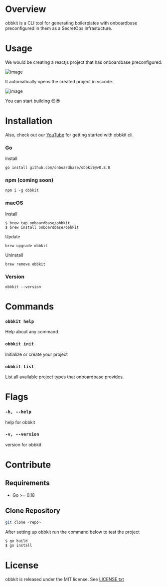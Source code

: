 # Overview

obbkit is a CLI tool for generating boilerplates with onboardbase preconfigured in them as a SecretOps infrastucture.

# Usage
We would be creating a reactjs project that has onboardbase preconfigured.

![image](https://user-images.githubusercontent.com/65312338/183244277-d032a954-c369-4f34-9da2-b5b8682bf48c.png)

It automatically opens the created project in vscode.

![image](https://user-images.githubusercontent.com/65312338/183387559-7c19ada9-2164-4f16-9a47-651a1ebfde70.png)

You can start building 😍😍

# Installation

Also, check out our [YouTube](https://www.youtube.com/watch?v=NmXLDEeabLA) for getting started with obbkit cli.

### Go
 
Install
 
```
go install github.com/onboardbase/obbkit@v0.8.0
```
### npm (coming soon)

```
npm i -g obbkit
```

### macOS

Install

```
$ brew tap onboardbase/obbkit
$ brew install onboardbase/obbkit
```

Update

```
brew upgrade obbkit
```

Uninstall

```
brew remove obbkit
```

### Version

```
obbkit --version
```
# Commands 

### `obbkit help`        
Help about any command

### `obbkit init`        
Initialize or create your project

### `obbkit list`        
List all available project types that onboardbase provides.

# Flags 

###  `-h, --help`      
help for obbkit

###  `-v, --version`   
version for obbkit  

# Contribute 

## Requirements

* Go >= 0.18

## Clone Repository

```sh
git clone <repo>
```

After setting up obbkit run the command below to test the project

```sh
$ go build
$ go install
```
# License

obbkit is released under the MIT license. See [LICENSE.txt](https://github.com/Onboardbase/obbkit/blob/main/LICENSE)

